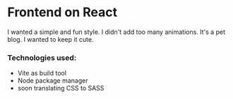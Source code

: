 # Frontend on React 

I wanted a simple and fun style. I didn't add too many animations. It's a pet blog. I wanted to keep it cute. 


### Technologies used:
- Vite as build tool
- Node package manager
- soon translating CSS to SASS
